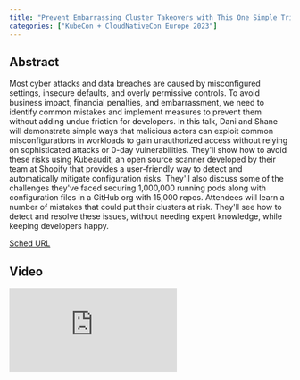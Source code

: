 ```yaml
---
title: "Prevent Embarrassing Cluster Takeovers with This One Simple Trick! - Daniele de Araujo dos Santos & Shane Lawrence, Shopify"
categories: ["KubeCon + CloudNativeCon Europe 2023"]
---
```


## Abstract

Most cyber attacks and data breaches are caused by misconfigured settings, insecure defaults, and overly permissive controls. To avoid business impact, financial penalties, and embarrassment, we need to identify common mistakes and implement measures to prevent them without adding undue friction for developers. In this talk, Dani and Shane will demonstrate simple ways that malicious actors can exploit common misconfigurations in workloads to gain unauthorized access without relying on sophisticated attacks or 0-day vulnerabilities. They'll show how to avoid these risks using Kubeaudit, an open source scanner developed by their team at Shopify that provides a user-friendly way to detect and automatically mitigate configuration risks. They'll also discuss some of the challenges they've faced securing 1,000,000 running pods along with configuration files in a GitHub org with 15,000 repos. Attendees will learn a number of mistakes that could put their clusters at risk. They'll see how to detect and resolve these issues, without needing expert knowledge, while keeping developers happy.

[Sched URL](https://kccnceu2023.sched.com/event/97d14137853d8675a4e982515d983ad3)

## Video

<iframe src="https://www.youtube.com/embed/RKhtRMoIvtw" frameborder="0" allow="accelerometer; autoplay; encrypted-media; gyroscope; picture-in-picture" allowfullscreen></iframe>

